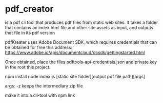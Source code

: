 # pdf_creator

is a pdf cli tool that produces pdf files from static web sites. It takes a folder that contains an index.html file and other site assets as input, and outputs that file in its pdf version

pdfKreater uses Adobe Document SDK, which requires credentials that can be obtained for free this address: https://www.adobe.io/apis/documentcloud/dcsdk/gettingstarted.html

Once obtained, place the files pdftools-api-credentials.json and private.key in the root 
this project. 


npm install
node index.js [static site folder][output pdf file path][args]

args: 
    -z keeps the intermediary zip file 


make it into a cli-tool with npm link


